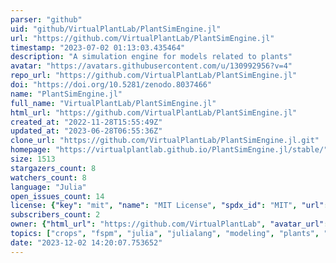 ```yaml
---
parser: "github"
uid: "github/VirtualPlantLab/PlantSimEngine.jl"
url: "https://github.com/VirtualPlantLab/PlantSimEngine.jl"
timestamp: "2023-07-02 01:13:03.435464"
description: "A simulation engine for models related to plants"
avatar: "https://avatars.githubusercontent.com/u/130992956?v=4"
repo_url: "https://github.com/VirtualPlantLab/PlantSimEngine.jl"
doi: "https://doi.org/10.5281/zenodo.8037466"
name: "PlantSimEngine.jl"
full_name: "VirtualPlantLab/PlantSimEngine.jl"
html_url: "https://github.com/VirtualPlantLab/PlantSimEngine.jl"
created_at: "2022-11-28T15:55:49Z"
updated_at: "2023-06-28T06:55:36Z"
clone_url: "https://github.com/VirtualPlantLab/PlantSimEngine.jl.git"
homepage: "https://virtualplantlab.github.io/PlantSimEngine.jl/stable/"
size: 1513
stargazers_count: 8
watchers_count: 8
language: "Julia"
open_issues_count: 14
license: {"key": "mit", "name": "MIT License", "spdx_id": "MIT", "url": "https://api.github.com/licenses/mit", "node_id": "MDc6TGljZW5zZTEz"}
subscribers_count: 2
owner: {"html_url": "https://github.com/VirtualPlantLab", "avatar_url": "https://avatars.githubusercontent.com/u/130992956?v=4", "login": "VirtualPlantLab", "type": "Organization"}
topics: ["crops", "fspm", "julia", "julialang", "modeling", "plants", "simulation"]
date: "2023-12-02 14:20:07.753652"
---
```

